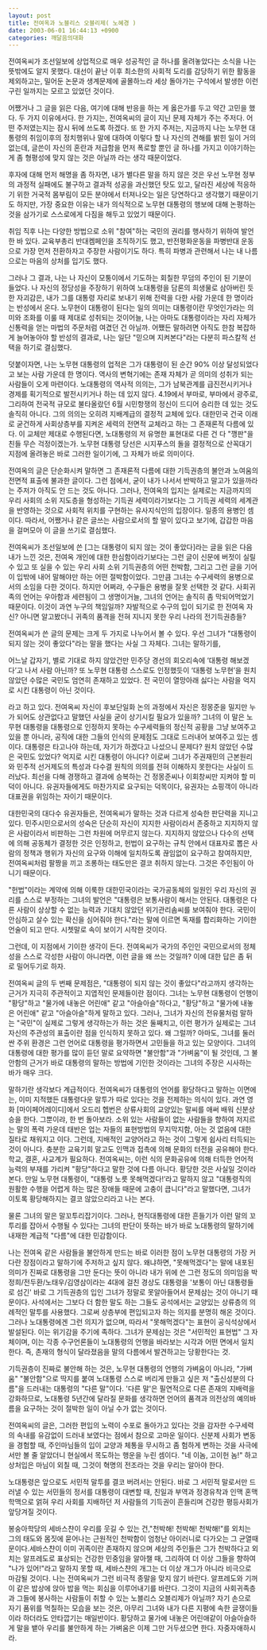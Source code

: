 ```yaml
---
layout: post
title: 전여옥과 노블리스 오블리제( 노혜경 )
date: 2003-06-01 16:44:13 +0900
categories: 깨달음의대화
---
```

전여옥씨가 조선일보에 상업적으로 매우 성공적인 글 하나를 올려놓았다는 소식을 나는 뜻밖에도 알지 못했다. 대선이 끝난 이후 최소한의 사회적 도리를 감당하기 위한 활동을 제외하고는, 밀어둔 논문과 생계문제에 골몰하느라 세상 돌아가는 구석에서 발생한 이런 구린 일까지는 모르고 있었던 것이다.
  

  
어쨌거나 그 글을 읽은 다음, 여기에 대해 반응을 하는 게 옳은가를 두고 약간 고민을 했다. 두 가지 이유에서다. 한 가지는, 전여옥씨의 글이 지닌 문제 자체가 주는 주저다. 어떤 주저였는지는 잠시 뒤에 쓰도록 하겠다. 또 한 가지 주저는, 지금까지 나는 노무현 대통령의 취임이후의 정치행위나 말에 대하여 이렇다 할 나 자신의 견해를 밝힌 일이 거의 없는데, 글쓴이 자신의 혼란과 저급함을 먼저 폭로할 뿐인 글 하나를 가지고 이야기하는 게 좀 형평성에 맞지 않는 것은 아닐까 라는 생각 때문이었다.
  

  
후자에 대해 먼저 해명을 좀 하자면, 내가 별다른 말을 하지 않은 것은 우선 노무현 정부의 과정적 실패에도 불구하고 결과적 성공을 과신했던 탓도 있고, 달라진 세상에 적응하기 위한 거국적 몸부림이 모든 분야에서 터져나오는 일은 당연하다고 생각했기 때문이기도 하지만, 가장 중요한 이유는 내가 의식적으로 노무현 대통령의 행보에 대해 논평하는 것을 삼가기로 스스로에게 다짐을 해두고 있었기 때문이다.
  

  
취임 직후 나는 다양한 방법으로 소위 "참여"하는 국민의 권리를 행사하기 위하여 발언한 바 있다. 교육부총리 반대켐페인을 조직하기도 했고, 반전평화운동을 파병반대 운동으로 가장 먼저 전환하자고 주장한 사람이기도 하다. 특히 파병과 관련해서 나는 내 나름으로는 마음의 상처를 입기도 했다.
  

  
그러나 그 결과, 나는 나 자신이 모퉁이에서 기도하는 회칠한 무덤의 주인이 된 기분이 들었다. 나 자신의 정당성을 주장하기 위하여 노대통령을 담론의 희생물로 삼아버린 듯한 자괴감은, 내가 그를 대통령 자리로 보내기 위해 전력을 다한 사람 가운데 한 명이라는 반성에서 온다. 노무현이 대통령이 된다는 일의 의미는 대통령이란 무엇인가라는 의미와 조화를 이룰 때 제대로 성취되는 것이어늘, 나는 아마도 대통령이라는 자리 자체가 신통력을 얻는 마법의 주문처럼 여겼던 건 아닐까. 어쨌든 말하려면 아직도 한참 복잡하게 늘어놓아야 할 반성의 결과로, 나는 일단 "믿으며 지켜본다"라는 다분히 파스칼적 선택을 하기로 결심했다.
  

  
덧붙이자면, 나는 노무현 대통령의 업적은 그가 대통령이 된 순간 90% 이상 달성되었다고 보는 사람 가운데 한 명이다. 역사의 변혁기에는 존재 자체가 곧 의미의 성취가 되는 사람들이 오게 마련이다. 노대통령의 역사적 의의는, 그가 남북관계를 급진전시키거나 경제를 획기적으로 발전시키거나 하는 데 있지 않다. 4.19에서 부마로, 부마에서 광주로, 그리하여 전국적 규모로 불타올랐던 6월 시민항쟁의 정신이 드디어 승리한 데 있는 것도 솔직히 아니다. 그의 의의는 오히려 지배계급의 결정적 교체에 있다. 대한민국 건국 이래로 굳건하게 사회상층부를 지켜온 세력의 전면적 교체라고 하는 그 존재론적 다름에 있다. 이 교체만 제대로 수행된다면, 노대통령의 저 유명한 표현대로 다른 건 다 "깽판"을 친들 무슨 걱정이겠는가. 노무현 대통령 당선은 시지푸스의 돌을 결정적으로 산꼭대기 지점에 올려놓은 바로 그러한 일이기에, 그 자체가 바로 의미이다.
  

  
전여옥의 글은 단순화시켜 말하면 그 존재론적 다름에 대한 기득권층의 불안과 노여움의 전면적 표출에 불과한 글이다. 그런 점에서, 굳이 내가 나서서 반박하고 말고가 있을까라는 주저가 아직도 안 드는 것도 아니다. 그러나, 전여옥의 입지는 실제로는 지금까지의 우리 사회의 소위 지도층을 형성하는 기득권 세력이라기보다는 그 기득권 세력의 세계관을 반영하는 것으로 사회적 위치를 구현하는 유사지식인의 입장이다. 일종의 용병인 셈이다. 따라서, 어쨌거나 같은 글쓰는 사람으로서의 할 말이 있다고 보기에, 갑갑한 마음을 걸머모아 이 글을 쓰기로 결심했다.
  

  
전여옥씨가 조선일보에 쓴 [그는 대통령이 되지 않는 것이 좋았다]라는 글을 읽은 다음 내가 느낀 것은, 전여옥 개인에 대한 한심함이라기보다는 그런 글이 신문에 버젓이 실릴 수 있고 또 실을 수 있는 우리 사회 소위 기득권층의 어떤 천박함, 그리고 그런 글을 기어이 입밖에 내어 말해야만 하는 어떤 절박함이었다. 그만큼 그녀는 수구세력의 용병으로서의 소임을 다한 것이다. 하지만 어쩌랴, 수구들은 용병을 잘못 선택한 것 같다. 사회귀족의 언어는 우아함과 세련됨이 그 생명이거늘, 그녀의 언어는 솔직히 좀 막되어먹었기 때문이다. 이것이 과연 누구의 책임일까? 자발적으로 수구의 입이 되기로 한 전여옥 자신? 아니면 알고봤더니 귀족의 품격을 전혀 지니지 못한 우리 나라의 전기득권층들?
  

  
전여옥씨가 쓴 글의 문제는 크게 두 가지로 나누어서 볼 수 있다. 우선 그녀가 "대통령이 되지 않는 것이 좋았다"라는 말을 했다는 사실 그 자체다. 그녀는 말하기를,
  

  
어느날 갑자기, 별로 기대로 하지 않았건만 민주당 경선의 회오리속에 ‘대통령 해보겠다’고 나서 사람 아닌까? 또 노무현 대통령 스스로도 인정했듯이 ‘대통령 노무현’을 원치 않았던 수많은 국민도 엄연히 존재하고 있었다. 전 국민이 열망아래 싫다는 사람을 억지로 시킨 대통령이 아닌 것이다.
  

  
라고 하고 있다. 전여옥씨 자신이 후보단일화 논의 과정에서 자신은 정몽준을 밀지만 누가 되어도 상관없다고 말했던 사실을 굳이 상기시킬 필요가 있을까? 그녀의 이 말은 노무현 대통령을 대통령으로 인정하지 못하는 수구세력들의 정신적 공황을 그냥 보여주고 있을 뿐 아니라, 공직에 대한 그들의 인식의 문제점도 그대로 드러내어 보여주고 있는 셈이다. 대통령은 타고나야 하는데, 자기가 하겠다고 나섰으니 문제다? 원치 않았던 수많은 국민도 있었다? 억지로 시킨 대통령이 아니다? 이로써 그녀가 주권재민의 근본원리와 민주적 선거제도의 특성과 다수결 원칙의 의의를 전혀 이해하지 못한다는 사실이 드러났다. 최선을 다해 경쟁하고 결과에 승복하는 건 정몽준씨나 이회창씨만 지켜야 할 미덕이 아니다. 유권자들에게도 마찬가지로 요구되는 덕목이다, 유권자는 쇼핑객이 아니라 대표권을 위임하는 자이기 때문이다.
  

  
대한민국의 대다수 유권자들은, 전여옥씨가 말하는 것과 다르게 성숙한 판단력을 지니고 있다. 민주시민으로서의 성숙은 단순히 자신이 지지한 사람이라서 존중하고 지지하지 않은 사람이라서 비판하는 그런 차원에 머무르지 않는다. 지지하지 않았으나 다수의 선택에 의해 공동체가 결정한 것은 인정하고, 헌법이 요구하는 규칙 안에서 대표자로 뽑은 사람의 정책과 행위가 자신의 요구와 이해에 일치하도록 끊임없이 요구하고 참여하지만, 전여옥씨처럼 팔짱을 끼고 조롱하는 태도만은 결코 취하지 않는다. 그것은 주인됨이 아니기 때문이다.
  

  
"헌법"이라는 계약에 의해 이룩한 대한민국이라는 국가공동체의 일원인 우리 자신의 권리를 스스로 부정하는 그녀의 발언은 "대통령은 보통사람이 해서는 안된다. 대통령은 다른 사람이 상상할 수 없는 능력과 기대치 않았던 위기관리솜씨를 보여줘야 한다. 국민이 안심하고 살수 있는 확신을 심어줘야 한다."라는 말에 이르면 독재를 합리화하는 기이한 언술이 되고 만다. 시쳇말로 속이 보이기 시작한 것이다.
  

  
그런데, 이 지점에서 기이한 생각이 든다. 전여옥씨가 국가의 주인인 국민으로서의 정체성을 스스로 각성한 사람이 아니라면, 이런 글을 왜 쓰는 것일까? 이에 대한 답은 좀 뒤로 밀어두기로 하자.
  

  
전여옥씨 글의 두 번째 문제점은, "대통령이 되지 않는 것이 좋았다"라고까지 생각하는 근거가 지극히 주관적이고 지엽적인 문제들이란 점이다. 그녀는 노무현 대통령이 언행이 "황당"하고 "물가에 내놓은 어린애" 같고 "아슬아슬"하다고, "황당"하고 "물가에 내놓은 어린애" 같고 "아슬아슬"하게 말하고 있다. 그러나, 그녀가 자신의 전유물처럼 말하는 "국민"이 실제로 그렇게 생각하는가 하는 것은 둘째치고, 이런 평가가 실제로는 그녀 자신의 주관성의 표출이란 점을 인식하지 못하고 있다. 왜 그럴까? 아마도, 그녀를 둘러싼 주위 환경은 그런 언어로 대통령을 평가하면서 고민들을 하고 있는 모양이다. 그녀의 대통령에 대한 평가를 많이 듣던 말로 요약하면 "불안함"과 "가벼움"이 될 것인데, 그 불안함의 근거가 바로 대통령의 말하는 방법에 기인한 것이라는 그녀의 주장은 시사하는 바가 매우 크다.
  

  
말하기란 생각보다 계급적이다. 전여옥씨가 대통령의 언어를 황당하다고 말하는 이면에는, 이미 지적했든 대통령다운 말투가 따로 있다는 것을 전제하는 의식이 있다. 과연 영화 [마이페어레이디]에서 오드리 헵번은 상류사회의 교양있는 말씨를 애써 배워 신분상승을 한다. 그뿐이랴, 한 번 돌아보라. 소위 있는 사람들이 없는 사람들을 향하여 저지르는 말의 폭력 가운데 태반은 업는 자들의 표현방법의 무지막지함, 아는 것 없음에 대한 질타로 채워지고 이다. 그런데, 지배적인 교양어라고 하는 것이 그렇게 쉽사리 터득되는 것이 아니다. 충분한 교육기회 말고도 인맥과 접촉에 의해 문화의 터전을 공유해야 한다. 학교, 결혼, 사교계가 필요하다. 전여옥씨는, 이런 식의 문화공유에 의해 터득한 언어적 능력의 부재를 가리켜 "황당"하다고 말한 것에 다름 아니다. 황당한 것은 사실일 것이라 본다. 만일 노무현 대통령이, "대통령 노릇 못해먹겠다!’라고 말하지 않고 "대통령직의 원활한 수행을 어렵게 하는 많은 장애들 때문에 고충이 큽니다"라고 말했다면, 그녀가 이토록 황당해하지는 결코 않았으리라고 나는 본다.
  

  
물론 그녀의 말은 말꼬투리잡기이다. 그러나, 현직대통령에 대한 흔들기가 이런 말의 꼬투리를 잡아서 수행될 수 있다는 그녀의 판단이 뜻하는 바가 바로 노대통령의 말하기에 내재한 계급적 "다름"에 대한 민감함이다.
  

  
나는 전여옥 같은 사람들을 불안하게 만드는 바로 이러한 점이 노무현 대통령의 가장 커다란 장점이라고 말하기에 주저하고 싶지 않다. 왜냐하면, "못해먹겠다"는 말에 내포된 의미가 진짜로 대통령을 그만 둔다는 뜻이 아니라 내가 위에 쓴 그런 정도의 의미임을 박정희/전두환/노태우/김영삼이라는 4대에 걸친 경상도 대통령을 '보통이 아닌 대통령들로 섬긴' 바로 그 기득권층의 입인 그녀가 정말로 못알아들어서 문제삼는 것이 아니기 때문이다. 사석에서는 그보다 더 함한 말도 하는 그들도 공석에서는 교양있는 상류층의 의례적인 말투를 사용했다. 그로써 상층부에 편입되고자 하는 의지를 분명히 해온 것이다. 그러나 노대통령에겐 그런 의지가 없으며, 따라서 "못해먹겠다"는 표현이 공식석상에서 발설된다. 이는 위기감을 주기에 족하다. 그녀가 문제삼는 것은 "서민적인 표현법" 그 자체이며, 이는 각종 수구언론들이 노대통령의 언행을 바라보는 시각과 어떤 면에서 일치한다. 즉, 존재의 형식이 달라졌음을 말의 다름에서 발견하고는 당황한다는 것.
  

  
기득권층이 진짜로 불안해 하는 것은, 노무현 대통령의 언행의 가벼움이 아니라, "가벼움" "불안함"으로 딱지를 붙여 노대통령 스스로 버리게 만들고 싶은 저 "출신성분의 다름"을 드러내는 대통령의 "다른 말"이다. '다른 말'은 필연적으로 다른 존재의 지배력을 강화하므로, 노대통령 5년간에 달라질 문화를 생각하면 언어의 품격과 의전상의 예의바름을 요구하는 것이 절박한 일이 아닐 수가 없는 것이다.
  

  
전여옥씨의 글은, 그러한 편입의 노력이 수포로 돌아가고 있다는 것을 감자한 수구세력의 속내를 유감없이 드러내 보였다는 점에서 참으로 고마운 일이다. 신분제 사회가 변동을 경험할 때, 주인마님들의 입이 교양과 체통을 무시하고 좀 험하게 변하는 것을 사극에서만 볼 줄 알았더니 현실에서 목도하는 행운을 누린 셈이다. "네 이놈, 고이헌 놈!" 하고 상처입은 마님이 외칠 때, 그것이 혁명의 전조라는 것을 우리는 알아야 한다.
  

  
노대통령은 앞으로도 서민적 말투를 결코 버려서는 안된다. 바로 그 서민적 말로서만 드러낼 수 있는 서민들의 정서를 대통령이 대변할 때, 친일과 부역과 정경유착과 인맥 혼맥 학맥으로 얽혀 우리 사회를 지배하던 저 사람들의 기득권이 흔들리며 건강한 평등사회가 앞당겨질 것이다.
  

  
봉숭아학당의 세바스챤이 우리를 웃길 수 있는 건,"천박해! 천박해! 천박해!"를 외치는 그의 태도와 몸짓에 묻어나는 근원적인 천박함이 엄청난 아이러니로 다가오는 그 균열때문이다.세바스챤이 이미 귀족이란 존재하지 않으며 세상의 주인들은 그가 천박하다고 외치는 알프레도로 표상되는 건강한 민중임을 알아챌 때, 그리하여 더 이상 그들을 향하여 "나가 있어!"라고 말하지 못할 때, 세바스챤의 개그는 더 이상 개그가 아니라 비극으로 마감될 것이다. 나는 전여옥씨가 그런 비극적 종말을 맞지 않기 바란다. 알프레도와 기꺼이 같은 밥상에 앉아 밥을 먹는 회심을 이루어내기를 바란다. 그것이 지금의 사회귀족층과 그들에 봉사하는 사람들이 취할 수 있는 노블리스 오블리제가 아닐까? 자기 손으로 자기 품위를 먹칠하는 모습을 보는 것은, 아무리 그녀와 내가 다른 지평에 속한 글쟁이들이라 하더라도 안타깝기는 매일반이다. 황당하고 물가에 내놓은 어린애같이 아슬아슬하게 말을 뱉아 우리를 불안하게 하는 가벼움은 이제 그만 거두셨으면 한다. 자중자애하시라.